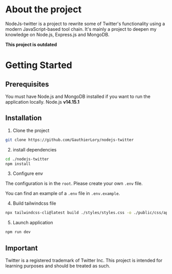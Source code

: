 # About the project
NodeJs-twitter is a project to rewrite some of Twitter's functionality using a modern JavaScript-based tool chain. It's mainly a project to deepen my knowledge on Node.js, Express.js and MongoDB.

**This project is outdated**

# Getting Started
## Prerequisites
You must have Node.js and MongoDB installed if you want to run the application locally.
Node.js **v14.15.1**

## Installation
1. Clone the project
```bash
git clone https://github.com/GauthierLory/nodejs-twitter
```
2. install dependencies
```bash
cd ./nodejs-twitter
npm install
```
3. Configure env

The configuration is in the `root`. Please create your own `.env` file.

You can find an example of a `.env` file in `.env.example`.

4. Build tailwindcss file
```bash
npx tailwindcss-cli@latest build ./styles/styles.css -o ./public/css/app.css
```

5. Launch application
```bash
npm run dev
```
## Important
Twitter is a registered trademark of Twitter Inc. This project is intended for learning purposes and should be treated as such.
